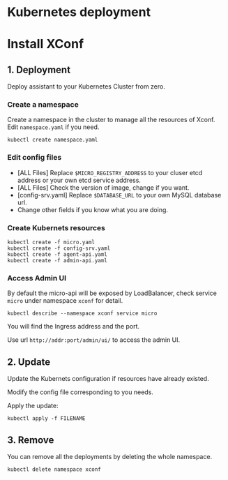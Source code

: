 # Kubernetes deployment

# Install XConf

## 1. Deployment

Deploy assistant to your Kubernetes Cluster from zero.

### Create a namespace

Create a namespace in the cluster to manage all the resources of Xconf. Edit `namespace.yaml` if you need.

```kubectl create namespace.yaml```

### Edit config files

- [ALL Files] Replace `$MICRO_REGISTRY_ADDRESS` to your cluser etcd address or your own etcd service address.
- [ALL Files] Check the version of image, change if you want.
- [config-srv.yaml] Replace `$DATABASE_URL` to your own MySQL database url.
- Change other fields if you know what you are doing.

### Create Kubernets resources

```
kubectl create -f micro.yaml
kubectl create -f config-srv.yaml
kubectl create -f agent-api.yaml
kubectl create -f admin-api.yaml
```

### Access Admin UI

By default the micro-api will be exposed by LoadBalancer, check service `micro` under namespace `xconf` for detail.

`kubectl describe --namespace xconf service micro`

You will find the Ingress address and the port.

Use url `http://addr:port/admin/ui/` to access the admin UI.

## 2. Update

Update the Kubernets configuration if resources have already existed.

Modify the config file corresponding to you needs.

Apply the update:

```kubectl apply -f FILENAME```

## 3. Remove

You can remove all the deployments by deleting the whole namespace.

```kubectl delete namespace xconf```

